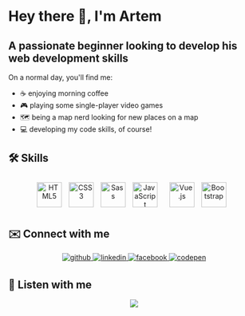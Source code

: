 # Hey there 👋, I'm Artem 
## A passionate beginner looking to develop his web development skills  

On a normal day, you'll find me:
- ☕ enjoying morning coffee  
- 🎮 playing some single-player video games 
- 🗺️ being a map nerd looking for new places on a map
- 💻 developing my code skills, of course!


## 🛠️ Skills

<div align="center">
<a href="https://en.wikipedia.org/wiki/HTML5" target="_blank"><img style="margin-right: 10px" src="https://profilinator.rishav.dev/skills-assets/html5-original-wordmark.svg" alt="HTML5" height="50" /></a>
<a href="https://www.w3schools.com/css/" target="_blank"><img style="margin-right: 10px" src="https://profilinator.rishav.dev/skills-assets/css3-original-wordmark.svg" alt="CSS3" height="50" /></a>
<a href="https://sass-lang.com/" target="_blank"><img style="margin-right: 10px" src="https://profilinator.rishav.dev/skills-assets/sass-original.svg" alt="Sass" height="50" /></a> 
<a href="https://www.javascript.com/" target="_blank"><img style="margin-right: 10px" src="https://profilinator.rishav.dev/skills-assets/javascript-original.svg" alt="JavaScript" height="50" /></a>
<a href="https://vuejs.org/" target="_blank"><img style="margin: 10px" src="https://profilinator.rishav.dev/skills-assets/vuejs-original-wordmark.svg" alt="Vue.js" height="50" /></a>  
<a href="https://getbootstrap.com/docs/3.4/javascript/" target="_blank"><img style="margin-right: 10px" src="https://profilinator.rishav.dev/skills-assets/bootstrap-plain.svg" alt="Bootstrap" height="50" /></a>  
</div>


## ✉️ Connect with me  
<div align="center">
<a href="https://github.com/avlakh" target="_blank">
<img src=https://img.shields.io/badge/github-%2324292e.svg?&style=for-the-badge&logo=github&logoColor=white alt=github style="margin-bottom: 5px;" />
</a>
<a href="https://linkedin.com/in/artem-vlakh-407b36183" target="_blank">
<img src=https://img.shields.io/badge/linkedin-%231E77B5.svg?&style=for-the-badge&logo=linkedin&logoColor=white alt=linkedin style="margin-bottom: 5px;" />
</a>
<a href="https://www.facebook.com/artemvlakh" target="_blank">
<img src=https://img.shields.io/badge/facebook-%232E87FB.svg?&style=for-the-badge&logo=facebook&logoColor=white alt=facebook style="margin-bottom: 5px;" />
</a>
<a href="https://codepen.com/avlakh" target="_blank">
<img src=https://img.shields.io/badge/codepen-%23131417.svg?&style=for-the-badge&logo=codepen&logoColor=white alt=codepen style="margin-bottom: 5px;" />
</a>  
</div>  

## 🎹 Listen with me
<div align="center"><img src="https://spotify-github-profile.vercel.app/api/view?uid=11176382141&cover_image=true&theme=default&show_offline=false&background_color=121212" /></div>  
